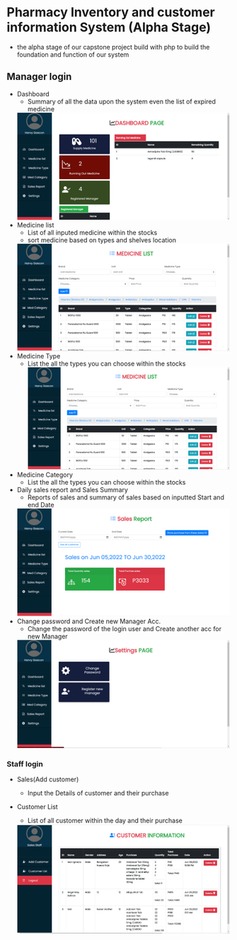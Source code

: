 # Pharmacy Inventory and customer information System (Alpha Stage)
- the alpha stage of our capstone project build with php to build the foundation and function 
of our system

## Manager login
  - Dashboard
    - Summary of all the data upon the system even the list of expired medicine
    <img src="screenshot/dashboard.png" alt="Pharmacy management system github">
  - Medicine list
    - List of all inputed medicine within the stocks
    - sort medicine based on types and shelves location
    <img src="screenshot/medicinelist.png" alt="Pharmacy management system github">
  - Medicine Type
    - List the all the types you can choose within the stocks
      <img src="screenshot/medicinelist.png" alt="Pharmacy management system github">
  - Medicine Category
    - List the all the types you can choose within the stocks
  - Daily sales report and Sales Summary
    - Reports of sales and summary of sales based on inputted Start and end Date
     <img src="screenshot/Sales%20summary.png" alt="Pharmacy management system github">
  - Change password and Create new Manager Acc.
    - Change the password of the login user and Create another acc for new Manager
     <img src="screenshot/settings.png" alt="Pharmacy management system github">

### Staff login
  - Sales(Add customer)
    - Input the Details of customer and their purchase
     
  - Customer List
    - List of all customer within the day and their purchase
    <img src="screenshot/Customerlist.png" alt="Pharmacy management system github">
